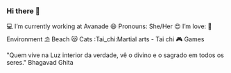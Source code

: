 ### Hi there 👋
💻 I’m currently working at Avanade
😄 Pronouns: She/Her
😍 I’m love:
🌱 Environment
⛱️ Beach
😻 Cats
:Tai_chi:Martial arts - Tai chi
🎮 Games

"Quem vive na Luz interior da verdade, vê o divino e o sagrado em todos os seres." Bhagavad Ghita
<!--
**AnaMarcello/AnaMarcello** is a ✨ _special_ ✨ repository because its `README.md` (this file) appears on your GitHub profile.

Here are some ideas to get you started:

- 
- 🔭
- 👯 I’m looking to collaborate on ...
- 🤔 I’m looking for help with ...
- 💬 Ask me about ...
- 📫 How to reach me: ...
- 
- ⚡ Fun fact: Games and Environmental
